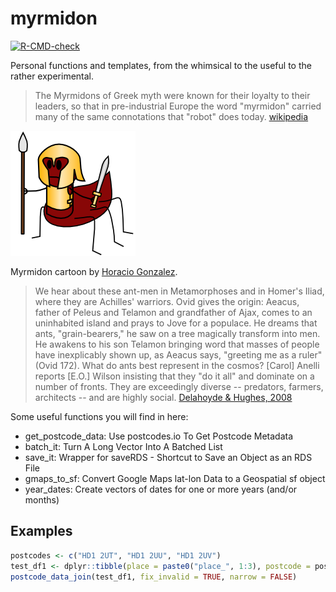 
# myrmidon

<!-- badges: start -->
[![R-CMD-check](https://github.com/francisbarton/myrmidon/workflows/R-CMD-check/badge.svg)](https://github.com/francisbarton/myrmidon/actions)
<!-- badges: end -->

Personal functions and templates, from the whimsical to the useful to the rather experimental.

> The Myrmidons of Greek myth were known for their loyalty to their leaders, so that in pre-industrial Europe the word "myrmidon" carried many of the same connotations that "robot" does today. [wikipedia](https://en.m.wikipedia.org/wiki/Myrmidons#Modern_Myrmidons)

![Myrmidon cartoon by Horacio Gonzalez. A "centaur" ant is drawn, with an ant's body and legs, and a human torso, wearing a breastplate and helmet in an Ancient Greek style, and carrying a spear in its right hand and a sword in its left. (It also has its six ant legs).](bad_myrmidon.png)

Myrmidon cartoon by [Horacio Gonzalez][hg].

[hg]: https://lostinbrittany.org/blog/2006/09/28/monstres-pour-la-grece-fantastique/


>  We hear about these ant-men in Metamorphoses and in Homer's Iliad, where they are Achilles' warriors. Ovid gives the origin: Aeacus, father of Peleus and Telamon and grandfather of Ajax, comes to an uninhabited island and prays to Jove for a populace. He dreams that ants, "grain-bearers," he saw on a tree magically transform into men. He awakens to his son Telamon bringing word that masses of people have inexplicably shown up, as Aeacus says, "greeting me as a ruler" (Ovid 172).
> What do ants best represent in the cosmos? [Carol] Anelli reports [E.O.] Wilson insisting that they "do it all" and dominate on a number of fronts. They are exceedingly diverse -- predators, farmers, architects -- and are highly social. [Delahoyde & Hughes, 2008](https://web.archive.org/web/20080224072456/http://www.wsu.edu/~delahoyd/myrmidons.html)

Some useful functions you will find in here:

* get_postcode_data: Use postcodes.io To Get Postcode Metadata
* batch_it: Turn A Long Vector Into A Batched List
* save_it: Wrapper for saveRDS - Shortcut to Save an Object as an RDS File
* gmaps_to_sf: Convert Google Maps lat-lon Data to a Geospatial sf object
* year_dates: Create vectors of dates for one or more years (and/or months)


## Examples

```r
postcodes <- c("HD1 2UT", "HD1 2UU", "HD1 2UV")
test_df1 <- dplyr::tibble(place = paste0("place_", 1:3), postcode = postcodes)
postcode_data_join(test_df1, fix_invalid = TRUE, narrow = FALSE)
```
